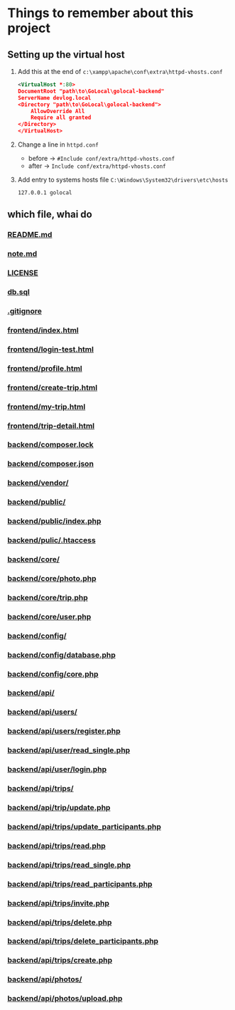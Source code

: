 # Things to remember about this project

## Setting up the virtual host

1. Add this at the end of `c:\xampp\apache\conf\extra\httpd-vhosts.conf`

    ```xml
    <VirtualHost *:80>
    DocumentRoot "path\to\GoLocal\golocal-backend"
    ServerName devlog.local
    <Directory "path\to\GoLocal\golocal-backend">
        AllowOverride All
        Require all granted
    </Directory>
    </VirtualHost>
    ```

2. Change a line in `httpd.conf`

    - before -> `#Include conf/extra/httpd-vhosts.conf`
    - after  -> `Include conf/extra/httpd-vhosts.conf`

3. Add entry to systems hosts file `C:\Windows\System32\drivers\etc\hosts`

    `127.0.0.1 golocal`

## which file, whai do

### [README.md](/README.md)

### [note.md](/note.md)

### [LICENSE](/LICENSE)

### [db.sql](/db.sql)

### [.gitignore](/.gitignore)

### [frontend/index.html](/golocal_frontend/index.html)

### [frontend/login-test.html](/golocal_frontend/login-test.html)

### [frontend/profile.html](/golocal_frontend/profile.html)

### [frontend/create-trip.html](/golocal_frontend/create-trip.html)

### [frontend/my-trip.html](/golocal_frontend/my-trip.html)

### [frontend/trip-detail.html](/golocal_frontend/trip-detail.html)

### [backend/composer.lock](/golocal_backend/composer.lock)

### [backend/composer.json](/golocal_backend/composer.json)

### [backend/vendor/](/golocal_backend/vendor/)

### [backend/public/](/golocal_backend/public/)

### [backend/public/index.php](/golocal_backend/public/index.php)

### [backend/pulic/.htaccess](/golocal_backend/public/.htaccess)

### [backend/core/](/golocal_backend/core/)

### [backend/core/photo.php](/golocal_backend/core/photo.php)

### [backend/core/trip.php](/golocal_backend/core/trip.php)

### [backend/core/user.php](/golocal_backend/core/user.php)

### [backend/config/](/golocal_backend/config/)

### [backend/config/database.php](/golocal_backend/config/database.php)

### [backend/config/core.php](/golocal_backend/config/core.php)

### [backend/api/](/golocal_backend/api/)

### [backend/api/users/](/golocal_backend/api/users/)

### [backend/api/users/register.php](/golocal_backend/api/users/register.php)

### [backend/api/user/read_single.php](/golocal_backend/api/users/read_single.php)

### [backend/api/user/login.php](/golocal_backend/api/users/login.php)

### [backend/api/trips/](/golocal_backend/api/trips/)

### [backend/api/trip/update.php](/golocal_backend/api/trips/update.php)

### [backend/api/trips/update_participants.php](/golocal_backend/api/trips/update_participant.php)

### [backend/api/trips/read.php](/golocal_backend/api/trips/read.php)

### [backend/api/trips/read_single.php](/golocal_backend/api/trips/read_single.php)

### [backend/api/trips/read_participants.php](/golocal_backend/api/trips/read_participants.php)

### [backend/api/trips/invite.php](/golocal_backend/api/trips/invite.php)

### [backend/api/trips/delete.php](/golocal_backend/api/trips/delete.php)

### [backend/api/trips/delete_participants.php](/golocal_backend/api/trips/delete_participant.php)

### [backend/api/trips/create.php](/golocal_backend/api/trips/create.php)

### [backend/api/photos/](/golocal_backend/api/photos/)

### [backend/api/photos/upload.php](/golocal_backend/api/photos/upload.php)
